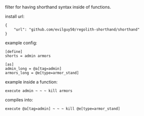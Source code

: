 filter for having shorthand syntax inside of functions.

install url:

    {
        "url": "github.com/evilguy50/regolith-shorthand/shorthand"
    }


example config:

    [define]
    shorts = admin armors

    [as]
    admin_long = @a[tag=admin]
    armors_long = @e[type=armor_stand]
    
example inside a function:

    execute admin ~ ~ ~ kill armors
    
compiles into:

    execute @a[tag=admin] ~ ~ ~ kill @e[type=armor_stand]
    

